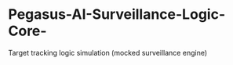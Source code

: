 # Pegasus-AI-Surveillance-Logic-Core-
Target tracking logic simulation (mocked surveillance engine)
